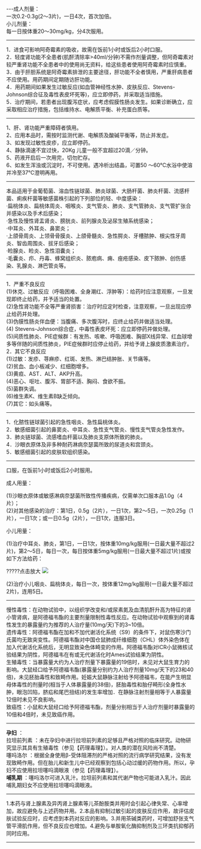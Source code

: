 ---成人剂量：
<br/>一次0.2-0.3g(2～3片)，一日4次，首次加倍。
<br/>小儿剂量：
<br/>每一日按体重20～30mg/kg，分4次服用。

---

1．进食可影响阿奇霉素的吸收，故需在饭前1小时或饭后2小时口服。<br/>
 2．轻度肾功能不全患者(肌酐清除率&gt;40ml/分钟)不需作剂量调整，但阿奇霉素对较严重肾功能不全患者中的使用尚无资料，给这些患者使用阿奇霉素时应慎重。<br/>
 3．由于肝胆系统是阿奇霉素排泄的主要途径，肝功能不全者慎用，严重肝病患者不应使用。用药期间定期随访肝功能。<br/>
 4．用药期间如果发生过敏反应(如血管神经性水肿、皮肤反应、Stevens-Johnson综合征及毒性表皮坏死等)，应立即停药，并采取适当措施。<br/>
 5．治疗期间，若患者出现腹泻症状，应考虑假膜性肠炎发生。如果诊断确立，应采取相应治疗措施，包括维持水、电解质平衡、补充蛋白质等。

---

1、肝、肾功能严重障碍者慎用。
<br/>2、应用本品时，需按时监测代谢、电解质及酸碱平衡等，防止并发症。
<br/>3、如发现过敏性皮疹，应立即停药。
<br/>4、静脉滴速不宜过快，20Kg 儿童一般不宜超过20滴／分钟。
<br/>5、药液开启后一次用完，切勿贮存。
<br/>6、如发生浑浊或沉淀时，不可使用。遇冷析出结晶，可置50 ～60℃水浴中使溶并冷至37℃澄明再用。

---

本品适用于金葡萄菌、溶血性链球菌、肺炎球菌、大肠杆菌、肺炎杆菌、流感杆菌、痢疾杆菌等敏感菌株引起的下列部位的轻、中度感染：
<br/>·扁桃体炎、扁桃体周炎、咽喉炎、支气管炎、肺炎、支气管肺炎、支气管扩张合并感染以及手术后感染；
<br/>·急性及慢性肾盂肾炎、膀胱炎、前列腺炎及泌尿生殖系统感染；
<br/>·中耳炎、外耳炎、鼻窦炎；
<br/>·上颌骨周炎、上领骨骨膜炎、上颌骨髓炎、急性腭炎、牙槽脓肿、根尖性牙周炎、智齿周围炎、拔牙后感染；
<br/>·睑腺炎、睑炎、急性泪囊炎；
<br/>·毛囊炎、疖、丹毒、蜂窝组织炎、脓庖病、痈、痤疮感染、皮下脓肿、创伤感染、乳腺炎、淋巴管炎等。

---

1．严重不良反应
<br/>(1)休克、过敏反应（呼吸困难、全身潮红、浮肿等）：给药时应注意观察，一旦发现即终止给药，并予适当的处置。
<br/>(2)急性肾功能不全等严重肾损害：治疗时应定时检查，注意观察，一旦出现应停止给药并处理。
<br/>(3)伪膜性肠炎伴血便：当腹痛、多次腹泻时，应终止给药并做适当处理。
<br/>(4) Stevens-Johnson综合症，中毒性表皮坏死：应立即停药并做处理。
<br/>(5)间质性肺炎、PIE症候群：有发热、咳嗽、呼吸困难、胸部X线异常、红血球增多等伴随的间质性肺炎，PIE症候群时应停止给药，并给予肾上腺皮质激素治疗。
<br/>2．其它不良反应
<br/>(1)过敏：发疹、荨麻疹、红斑、发热、淋巴结肿胀、关节痛等。
<br/>(2)贫血、血小板减少、红细胞增多。
<br/>(3)黄疸、AST．ALT、AKP升高。
<br/>(4)恶心、呕吐、腹泻、胃部不适、胸闷、食欲不振。
<br/>(5)菌群失调。
<br/>(6)维生素K、维生素B缺乏倾向。
<br/>(7)其它：如头痛等。

---

1．化脓性链球菌引起的急性咽炎、急性扁桃体炎。<br/>
 2．敏感细菌引起的鼻窦炎、中耳炎、急性支气管炎、慢性支气管炎急性发作。<br/>
 3．肺炎链球菌、流感嗜血杆菌以及肺炎支原体所致的肺炎。<br/>
 4．沙眼衣原体及非多种耐药淋病奈瑟菌所致的尿道炎和宫颈炎。<br/>
 5．敏感细菌引起的皮肤软组织感染。

---

口服，在饭前1小时或饭后2小时服用。<br/>
 
 成人用量：<br/>
  
 (1)沙眼衣原体或敏感淋病奈瑟菌所致性传播疾病，仅需单次口服本品1.0g（4片）；<br/>
 (2)对其他感染的治疗：第1日，0.5g（2片），一日1次，第2～5日，一次0.25g（1片），一日1次；或一日0.5g（2片），一日1次，连服3日。<br/>
  
 小儿用量：<br/>
  
 (1)治疗中耳炎、肺炎，第1日，一日1次，按体重10mg/kg服用(一日最大量不超过2片)，第2～5日，每日一次，每日按体重5mg/kg服用(一日最大量不超过1片)或按如下方法给药：<br/>
  
 ?????点击放大 <img src="http://drugs.dxy.cn/image/info/2011/1313116482.jpg" /> <br/>
  
 (2)治疗小儿咽炎、扁桃体炎，每日一次，按体重12mg/kg服用(一日最大量不超过2片)，连用5日。

---

慢性毒性：在动物试验中，以组织学改变和/或尿素氮及血清肌酐升高为特征的肾小管肾病，是阿德福韦酯的主要剂量限制性毒性反应。在动物试验中观察到的肾毒性发生的暴露量约为推荐的人治疗量(10mg/天)下的3~10倍。
<br/>遗传毒性：阿德福韦酯在加和不加代谢活化系统（S9）的条件下，对鼠伤寒沙门氏菌均无致突变性。阿德福韦酯对中国仓鼠肺成纤维细胞（CHL）体外染色体在加入代谢活化系统后，无明显致染色体畸变的作用。阿德福韦酯对ICR小鼠微核试验结果为阴性，阿德福韦在有或无代谢活化时Ames试验结果为阴性。
<br/>生殖毒性：当暴露量大约为人治疗剂量下暴露量的19倍时，未见对大鼠生育力的影响。大鼠经口给予阿德福韦酯(暴露量分别约为人治疗剂量10mg/天下的23和40倍)，未见胚胎毒性和致畸作用。妊娠大鼠静脉注射给予阿德福韦，在能产生明显母体毒性的剂量时(相当于人体暴露量的38倍)，胚胎毒性和胎仔畸形(全身性水肿，眼泡凹陷，脐疝和尾巴扭结)的发生率增加．在静脉注射剂量相等于人暴露量12倍时未见不良影响。
<br/>致癌性：小鼠和大鼠经口给予阿德福韦酯，剂量分别相当于人治疗剂量时暴露量的10倍和4倍时，未见致癌作用。

---

<b>孕妇</b> ：<br/>拉坦前列素 ：未在孕妇中进行拉坦前列素的足够且严格对照的临床研究。动物研究显示其具有生殖毒性（参见【药理毒理】）。对人类的潜在风险尚不清楚。<br/>噻吗洛尔 ：根据全身使用&beta;-受体阻滞剂的严格对照的流行病学研究结果，没有发现致畸作用。但在胎儿和新生儿中已经观察到包括心动过缓的药物作用。所以，孕妇不应使用拉坦噻吗滴眼液（参见【药理毒理】）。<br/><b>哺乳期</b> ：噻吗洛尔可进入乳汁。拉坦前列素和其代谢产物也可能进入乳汁。因此哺乳期妇女不应使用拉坦噻吗滴眼液。

---

1.本药与肾上腺素及异丙肾上腺素等儿茶酚胺类并用时会引起心律失常、心率增加，故应避免与上述药物并用。2.本品有抑制过敏引起的皮肤反应作用，故评估皮肤试验反应时，应考虑到本药对反应的影响。3.并用茶碱类药时，可增加舒张支气管平滑肌作用，但不良反应也增加。4.避免与单胺氧化酶抑制剂及三环类抗抑郁药同时应用。

---